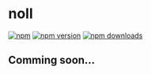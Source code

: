 noll
=========================

[![npm](https://img.shields.io/badge/npm-noll-brightgreen.svg?style=flat-square)]()
[![npm version](https://img.shields.io/npm/v/noll.svg?style=flat-square)](https://www.npmjs.com/package/noll)
[![npm downloads](https://img.shields.io/npm/dm/noll.svg?style=flat-square)](https://www.npmjs.com/package/noll)

## Comming soon...
